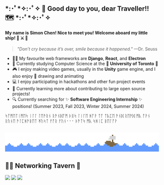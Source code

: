 ## \*:･ﾟ\*✧:･ﾟ✧ 👋 Good day to you, dear Traveller!! 🗺️ \*:･ﾟ\*✧:･ﾟ✧
#### My name is Simon Chen! Nice to meet you! Welcome aboard my little ship! 🌊 ⚔️ 🍺
> *"Don’t cry because it’s over, smile because it happened."* —Dr. Seuss 
- 👨‍💻 My favourite web frameworks are **Django**, **React**, and **Electron**
- 🌲 Currently studying Computer Science at the 🏫 **University of Toronto** 🍄
- 🎮 I enjoy making video games, usually in the **Unity** game engine, and I also enjoy 🎨 drawing and animating
- 💻 I enjoy participating in hackathons and other fun project events
- 🚄 Currently learning more about contributing to large open source projects!
- 🔍 Currently searching for :sparkles: **Software Engineering Internship** :sparkles: positions! (Summer 2023, Fall 2023, Winter 2024, Summer 2024)

ᛋᚩᛗᛖᛏᛁᛗᛖᛋ ᛁᛚᛚ ᛚᛖᚫᚱᚾ ᚱᚫᚾᛞᚩᛗ ᚦᛝᛋ ᛚᛁᚴᛖ ᚻᚩᚹ ᛏᚩ ᛏᚣᛈᛖ ᚫᚾᛞ ᚱᛖᚫᛞ ᛗᚣ ᚩᚹᚾ ᚱᚢᚾᛖ ᚫᛚᛈᚻᚫᛒᛖᛏ ᛡᚢᛋᛏ ᚠᚩᚱ ᚠᚢᚾ᛫᛫᛫ ᚦᚫᛏᛋ ᛗᚣ ᛋᚻᛁᛈ ᛒᛖᛚᚩᚹ

<img src="images/ocean_wave.gif" width=12.5%><img src="images/ocean_wave.gif" width=12.5%><img src="images/ocean_wave.gif" width=12.5%><img src="images/ocean_wave.gif" width=12.5%><img src="images/ocean_wave.gif" width=12.5%><img src="images/ship.gif" width=12.5%><img src="images/ocean_wave.gif" width=12.5%><img src="images/ocean_wave.gif" width=12.5%>
---

## 👥💬 Networking Tavern 🍺
[![](https://img.shields.io/badge/LinkedIn-0a66c2?style=flat-square&logo=linkedin&logoColor=white)](https://www.linkedin.com/in/simon-chen-sc/) [![](https://img.shields.io/badge/Twitter-1da1f2?style=flat-square&logo=twitter&logoColor=white)](https://twitter.com/SimonChen2002/) [![](https://img.shields.io/badge/Instagram-f66?style=flat-square&logo=instagram&logoColor=white)](https://www.instagram.com/0x80070570/)

